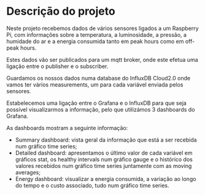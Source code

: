 # Descrição do projeto

Neste projeto recebemos dados de vários sensores ligados a um Raspberry Pi, com informações sobre a temperatura, a luminosidade, a pressão, a humidade do ar e a energia consumida tanto em peak hours como em off-peak hours. 

Estes dados vão ser publicados para um mqtt broker, onde este efetua uma ligação entre o publisher e o subscriber.

Guardamos os nossos dados numa database do InfluxDB Cloud2.0 onde vamos ter vários measurements, um para cada variável enviada pelos sensores.

Estabelecemos uma ligação entre o Grafana e o InfluxDB para que seja possível visualizarmos a informação, pelo que utilizámos 3 dashboards do Grafana. 

As dashboards mostram a seguinte informação:
- Summary dashboard: vista geral da informação que está a ser recebida num gráfico time series; 
- Detailed dashboard: apresentamos o último valor de cada variável em gráficos stat, os healthy intervals num gráfico gauge e o histórico dos valores recebidos num gráfico time series juntamente com as moving averages;
- Energy dashboard: visualizar a energia consumida, a variação ao longo do tempo e o custo associado, tudo num gráfico time series.
